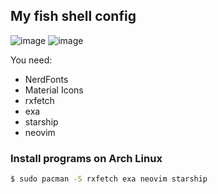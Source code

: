 ## My fish shell config
![image](https://user-images.githubusercontent.com/43048524/153898590-e8cfa9fe-fce2-4e5a-9645-6e74be3fcf57.png)
![image](https://user-images.githubusercontent.com/43048524/153899235-497e2797-139d-4c86-81e9-3faf99707c73.png)


You need:
- NerdFonts
- Material Icons
- rxfetch
- exa
- starship
- neovim

### Install programs on Arch Linux
```sh
$ sudo pacman -S rxfetch exa neovim starship
```
